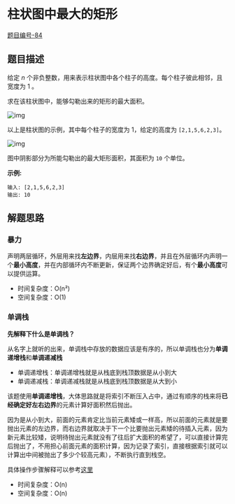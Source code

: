 # 柱状图中最大的矩形

[题目编号-84](https://leetcode-cn.com/problems/largest-rectangle-in-histogram/)



## 题目描述


给定 *n* 个非负整数，用来表示柱状图中各个柱子的高度。每个柱子彼此相邻，且宽度为 1 。

求在该柱状图中，能够勾勒出来的矩形的最大面积。

 

![img](https://assets.leetcode-cn.com/aliyun-lc-upload/uploads/2018/10/12/histogram.png)

以上是柱状图的示例，其中每个柱子的宽度为 1，给定的高度为 `[2,1,5,6,2,3]`。

 

![img](https://assets.leetcode-cn.com/aliyun-lc-upload/uploads/2018/10/12/histogram_area.png)

图中阴影部分为所能勾勒出的最大矩形面积，其面积为 `10` 个单位。

 

**示例:**

```
输入: [2,1,5,6,2,3]
输出: 10
```



## 解题思路

### 暴力

声明两层循环，外层用来找**左边界**，内层用来找**右边界**，并且在外层循环内声明一个**最小高度**，并在内部循环内不断更新，保证两个边界确定好后，有个**最小高度**可以提供运算。

* 时间复杂度：O(n²)
* 空间复杂度：O(1)



### 单调栈

**先解释下什么是单调栈？**

从名字上就听的出来，单调栈中存放的数据应该是有序的，所以单调栈也分为**单调递增栈**和**单调递减栈**

- 单调递增栈：单调递增栈就是从栈底到栈顶数据是从小到大
- 单调递减栈：单调递减栈就是从栈底到栈顶数据是从大到小

该题使用**单调递增栈**，大体思路就是将索引不断压入占中，通过有顺序的栈来将**已经确定好左右边界**的元素计算好面积然后抛出。

因为是从小到大，前面的元素肯定比当前元素矮或一样高，所以前面的元素就是要抛出元素的左边界，而右边界就取决于下一个比要抛出元素矮的待插入元素，因为新元素比较矮，说明待抛出元素就没有了往后扩大面积的希望了，可以直接计算完后抛出了，不用担心前面元素的面积计算，因为记录了索引，直接根据索引就可以计算出中间被抛出了多少个较高元素），不断执行直到栈空。

具体操作步骤解释可以参考[这里](https://leetcode-cn.com/problems/largest-rectangle-in-histogram/solution/wo-yong-qiao-miao-de-bi-yu-jiang-dan-diao-zhan-jie/)

* 时间复杂度：O(n)
* 空间复杂度：O(n)